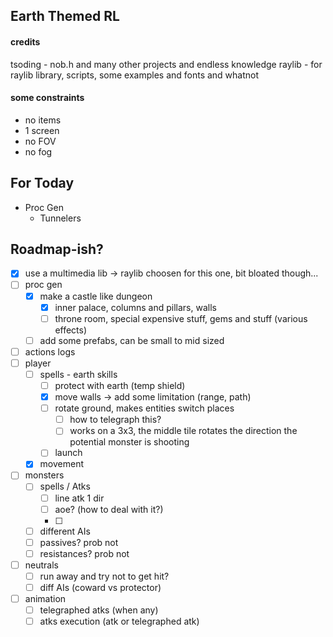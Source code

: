 ## Earth Themed RL

#### credits
tsoding - nob.h and many other projects and endless knowledge
raylib - for raylib library, scripts, some examples and fonts and whatnot


#### some constraints
- no items
- 1 screen
- no FOV
- no fog

## For Today
- Proc Gen
    - Tunnelers



## Roadmap-ish?
- [x] use a multimedia lib -> raylib choosen for this one, bit bloated though...
- [ ] proc gen
    - [x] make a castle like dungeon
        - [x] inner palace, columns and pillars, walls
        - [ ] throne room, special expensive stuff, gems and stuff (various effects)
    - [ ] add some prefabs, can be small to mid sized
- [ ] actions logs
- [ ] player
    - [ ] spells - earth skills
        - [ ] protect with earth (temp shield)
        - [x] move walls -> add some limitation (range, path)
        - [ ] rotate ground, makes entities switch places
            - [ ] how to telegraph this? 
            - [ ] works on a 3x3, the middle tile rotates the direction the potential monster is shooting
        - [ ] launch
    - [x] movement
- [ ] monsters
    - [ ] spells / Atks
        - [ ] line atk 1 dir
        - [ ] aoe? (how to deal with it?)
        - [ ]
    - [ ] different AIs
    - [ ] passives? prob not
    - [ ] resistances? prob not
- [ ] neutrals
    - [ ] run away and try not to get hit?
    - [ ] diff AIs (coward vs protector)
- [ ] animation
    - [ ] telegraphed atks (when any)
    - [ ] atks execution (atk or telegraphed atk)
